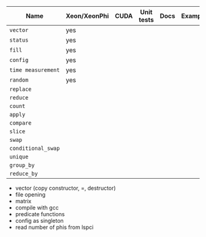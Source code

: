 |Name|Xeon/XeonPhi|CUDA|Unit tests|Docs|Examples|
|---|---|---|---|---|---|
|`vector`|yes|
|`status`|yes|
|`fill`|yes|
|`config`|yes|
|`time measurement`|yes|
|`random`|yes|
|`replace`|
|`reduce`|
|`count`|
|`apply`|
|`compare`|
|`slice`|
|`swap`|
|`conditional_swap`|
|`unique`|
|`group_by`|
|`reduce_by`|

- vector (copy constructor, =, destructor)
- file opening
- matrix
- compile with gcc
- predicate functions
- config as singleton
- read number of phis from lspci
